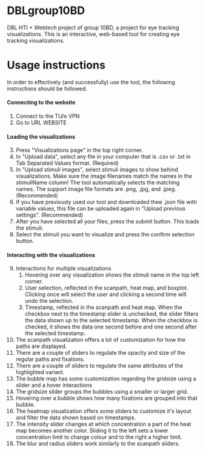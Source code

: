 # DBLgroup10BD
DBL HTI + Webtech project of group 10BD, a project for eye tracking visualizations.
This is an interactive, web-based tool for creating eye tracking visualizations.

# Usage instructions
In order to effectively (and successfully) use the tool, the following instructions should be followed.

#### Connecting to the website
1. Connect to the TU/e VPN
2. Go to URL WEBSITE

#### Loading the visualizations
3. Press "Visualizations page" in the top right corner. 
4. In "Upload data", select any file in your computer that is .csv or .txt in Tab Separated Values format. (Required)
5. In "Upload stimuli images", select stimuli images to show behind visualizations. Make sure the image filenames match the names in the stimuliName column! The tool automatically selects the matching names. The support image file formats are .png, .jpg, and .jpeg. (Recommended)
6. If you have previously used our tool and downloaded thee .json file with variable values, this file can be uploaded again in "Upload previous settings". (Recommended)
7. After you have selected all your files, press the submit button. This loads the stimuli.
8. Select the stimuli you want to visualize and press the confirm selection button.

#### Interacting with the visualizations
9. Interactions for multiple visualizations
   1. Hovering over any visualization shows the stimuli name in the top left corner.
   2. User selection, reflected in the scanpath, heat map, and boxplot. Clicking once will select the user and clicking a second time will undo the selection.
   3. Timestamp, reflected in the scanpath and heat map. When the checkbox next to the timestamp slider is unchecked, the slider filters the data shown up to the selected timestamp. When the checkbox is checked, it shows the data one second before and one second after the selected timestamp.
10. The scanpath visualization offers a lot of customization for how the paths are displayed.
   1. There are a couple of sliders to regulate the opacity and size of the regular paths and fixations.
   2. There are a couple of sliders to regulate the same attributes of the highlighted variant.    
11. The bubble map has some customization regarding the gridsize using a slider and a hover interactions
   1. The gridsize slider groups the bubbles using a smaller or larger grid.
   2. Hovering over a bubble shows how many fixations are grouped into that bubble.
12. The heatmap visualization offers some sliders to customize it's layout and filter the data shown based on timestamps.
   1. The intensity slider changes at which concentration a part of the heat map becomes another color. Sliding it to the left sets a lower concentration limit to change colour and to the right a higher limit. 
   2. The blur and radius sliders work similarly to the scanpath sliders.